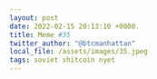 ```yaml
---
layout: post
date: 2022-02-15 20:13:10 +0000.
title: Meme #35
twitter_author: "@btcmanhattan"
local_file: /assets/images/35.jpeg
tags: soviet shitcoin nyet 
---
```

